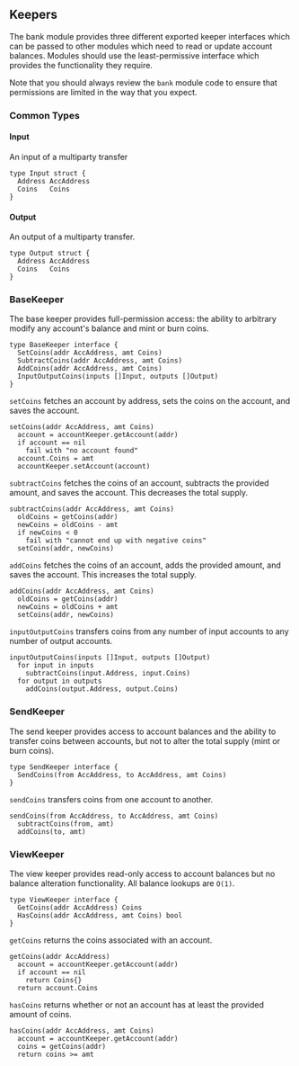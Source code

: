 ## Keepers

The bank module provides three different exported keeper interfaces which can be passed to other modules which need to read or update account balances. Modules should use the least-permissive interface which provides the functionality they require.

Note that you should always review the `bank` module code to ensure that permissions are limited in the way that you expect.

### Common Types

#### Input

An input of a multiparty transfer

```golang
type Input struct {
  Address AccAddress
  Coins   Coins
}
```

#### Output

An output of a multiparty transfer.

```golang
type Output struct {
  Address AccAddress
  Coins   Coins
}
```

### BaseKeeper

The base keeper provides full-permission access: the ability to arbitrary modify any account's balance and mint or burn coins.

```golang
type BaseKeeper interface {
  SetCoins(addr AccAddress, amt Coins)
  SubtractCoins(addr AccAddress, amt Coins)
  AddCoins(addr AccAddress, amt Coins)
  InputOutputCoins(inputs []Input, outputs []Output)
}
```

`setCoins` fetches an account by address, sets the coins on the account, and saves the account.

```
setCoins(addr AccAddress, amt Coins)
  account = accountKeeper.getAccount(addr)
  if account == nil
    fail with "no account found"
  account.Coins = amt
  accountKeeper.setAccount(account)
```

`subtractCoins` fetches the coins of an account, subtracts the provided amount, and saves the account. This decreases the total supply.

```
subtractCoins(addr AccAddress, amt Coins)
  oldCoins = getCoins(addr)
  newCoins = oldCoins - amt
  if newCoins < 0
    fail with "cannot end up with negative coins"
  setCoins(addr, newCoins)
```

`addCoins` fetches the coins of an account, adds the provided amount, and saves the account. This increases the total supply.

```
addCoins(addr AccAddress, amt Coins)
  oldCoins = getCoins(addr)
  newCoins = oldCoins + amt
  setCoins(addr, newCoins)
```

`inputOutputCoins` transfers coins from any number of input accounts to any number of output accounts.

```
inputOutputCoins(inputs []Input, outputs []Output)
  for input in inputs
    subtractCoins(input.Address, input.Coins)
  for output in outputs
    addCoins(output.Address, output.Coins)
```

### SendKeeper

The send keeper provides access to account balances and the ability to transfer coins between accounts, but not to alter the total supply (mint or burn coins).

```golang
type SendKeeper interface {
  SendCoins(from AccAddress, to AccAddress, amt Coins)
}
```

`sendCoins` transfers coins from one account to another.

```
sendCoins(from AccAddress, to AccAddress, amt Coins)
  subtractCoins(from, amt)
  addCoins(to, amt)
```

### ViewKeeper

The view keeper provides read-only access to account balances but no balance alteration functionality. All balance lookups are `O(1)`.

```golang
type ViewKeeper interface {
  GetCoins(addr AccAddress) Coins
  HasCoins(addr AccAddress, amt Coins) bool
}
```

`getCoins` returns the coins associated with an account.

```
getCoins(addr AccAddress)
  account = accountKeeper.getAccount(addr)
  if account == nil
    return Coins{}
  return account.Coins
```

`hasCoins` returns whether or not an account has at least the provided amount of coins.

```
hasCoins(addr AccAddress, amt Coins)
  account = accountKeeper.getAccount(addr)
  coins = getCoins(addr)
  return coins >= amt 
```
